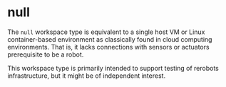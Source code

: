 null
====

The `null` workspace type is equivalent to a single host VM or Linux
container-based environment as classically found in cloud computing
environments. That is, it lacks connections with sensors or actuators
prerequisite to be a robot.

This workspace type is primarily intended to support testing of rerobots
infrastructure, but it might be of independent interest.
